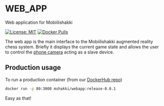 # WEB_APP
Web application for Mobiilishakki

[![License: MIT](https://img.shields.io/badge/License-MIT-yellow.svg)](https://github.com/Mobiilishakki/WEB_APP/blob/master/LICENSE)
[![Docker Pulls](https://img.shields.io/docker/pulls/mshakki/webapp.svg)](https://hub.docker.com/r/mshakki/webapp)

The web app is the main interface to the Mobiilishakki augmented reality chess system. Briefly it displays the current game state and allows the user to control the [phone camera](https://github.com/Mobiilishakki/Mobiilishakki) acting as a slave device.

## Production usage

To run a production container (from our [DockerHub repo](https://hub.docker.com/r/mshakki/webapp))

```sh
docker run -p 80:3000 mshakki/webapp:release-0.0.1
```

Easy as that!
